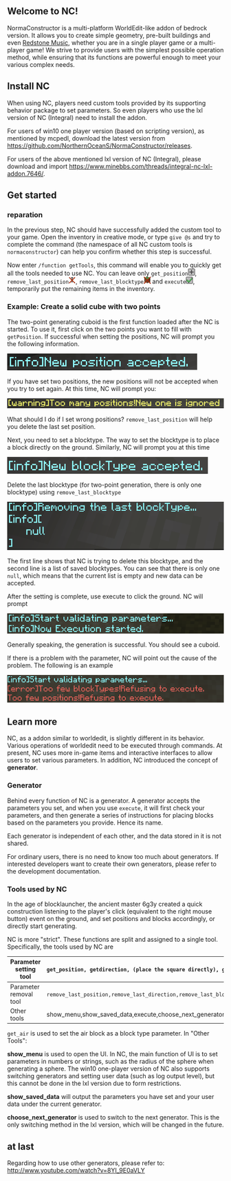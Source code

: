 ## Welcome to NC!

NormaConstructor is a multi-platform WorldEdit-like addon of bedrock version. It allows you to create simple geometry, pre-built buildings and even [Redstone Music](https://www.bilibili.com/video/BV1NA41137on/), whether you are in a single player game or a multi-player game! We strive to provide users with the simplest possible operation method, while ensuring that its functions are powerful enough to meet your various complex needs.
## Install NC

When using NC, players need custom tools provided by its supporting behavior package to set parameters. So even players who use the lxl version of NC (Integral) need to install the addon.

For users of win10 one player version (based on scripting version), as mentioned by mcpedl, download the latest version from <https://github.com/NorthernOceanS/NormaConstructor/releases>.

For users of the above mentioned lxl version of NC (Integral), please download and import <https://www.minebbs.com/threads/integral-nc-lxl-addon.7646/>.

## Get started
### reparation

In the previous step, NC should have successfully added the custom tool to your game. Open the inventory in creative mode, or type `give @s` and try to complete the command (the namespace of all NC custom tools is `normaconstructor`) can help you confirm whether this step is successful.

Now enter `/function getTools`, this command will enable you to quickly get all the tools needed to use NC. You can leave only `get_position`![icon](../static/getPosition.png), `remove_last_position`![icon](../static/removeLastPosition.png), `remove_last_blocktype`![icon](../static/removeLastBlockType.png) and `execute`![icon](../static/execute.png), temporarily put the remaining items in the inventory.
### Example: Create a solid cube with two points

The two-point generating cuboid is the first function loaded after the NC is started. To use it, first click on the two points you want to fill with `getPosition`. If successful when setting the positions, NC will prompt you the following information.

![get position successfully](../static/get_position_success.png)

If you have set two positions, the new positions will not be accepted when you try to set again. At this time, NC will prompt you:

![get position failure](../static/get_position_failed.png)

What should I do if I set wrong positions? `remove_last_position` will help you delete the last set position.

Next, you need to set a blocktype. The way to set the blocktype is to place a block directly on the ground. Similarly, NC will prompt you at this time

![get blocktype successfully](../static/get_blocktype_success.png)

Delete the last blocktype (for two-point generation, there is only one blocktype) using `remove_last_blocktype`

![remove blocktype successfully](../static/remove_blocktype_success.png)

The first line shows that NC is trying to delete this blocktype, and the second line is a list of saved blocktypes. You can see that there is only one `null`, which means that the current list is empty and new data can be accepted.

After the setting is complete, use execute to click the ground. NC will prompt

![execute successfully](../static/execute_success.png)

Generally speaking, the generation is successful. You should see a cuboid.

If there is a problem with the parameter, NC will point out the cause of the problem. The following is an example

![execute failure](../static/execute_faild.png)
## Learn more

NC, as a addon similar to worldedit, is slightly different in its behavior. Various operations of worldedit need to be executed through commands. At present, NC uses more in-game items and interactive interfaces to allow users to set various parameters. In addition, NC introduced the concept of **generator**.
### Generator

Behind every function of NC is a generator. A generator accepts the parameters you set, and when you use `execute`, it will first check your parameters, and then generate a series of instructions for placing blocks based on the parameters you provide. Hence its name.

Each generator is independent of each other, and the data stored in it is not shared.

For ordinary users, there is no need to know too much about generators. If interested developers want to create their own generators, please refer to the development documentation.
### Tools used by NC

In the age of blocklauncher, the ancient master 6g3y created a quick construction listening to the player's click (equivalent to the right mouse button) event on the ground, and set positions and blocks accordingly, or directly start generating.

NC is more "strict". These functions are split and assigned to a single tool. Specifically, the tools used by NC are

| Parameter setting tool | `get_position, getdirection, (place the square directly), get_air` |
| ------------- | ------------- |
| Parameter removal tool | `remove_last_position,remove_last_direction,remove_last_blocktype` |
| Other tools | show_menu,show_saved_data,execute,choose_next_generator |

`get_air` is used to set the air block as a block type parameter. In "Other Tools":

**show_menu** is used to open the UI. In NC, the main function of UI is to set parameters in numbers or strings, such as the radius of the sphere when generating a sphere. The win10 one-player version of NC also supports switching generators and setting user data (such as log output level), but this cannot be done in the lxl version due to form restrictions.

**show_saved_data** will output the parameters you have set and your user data under the current generator.

**choose_next_generator** is used to switch to the next generator. This is the only switching method in the lxl version, which will be changed in the future.
## at last
Regarding how to use other generators, please refer to: <http://www.youtube.com/watch?v=8YI_9E0aVLY>
